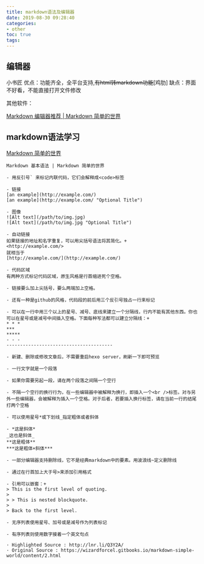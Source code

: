```yaml
---
title: markdown语法及编辑器
date: 2019-08-30 09:28:40
categories:
- other
toc: true
tags:
---
```

## 编辑器

 小书匠
 优点：功能齐全，全平台支持,~~有html转markdown功能~~[鸡肋]
 缺点：界面不好看，不能直接打开文件修改
    
 
其他软件：

[Markdown 编辑器推荐 | Markdown 简单的世界 ](https://wizardforcel.gitbooks.io/markdown-simple-world/content/1.html)

<!--more-->
## markdown语法学习
[Markdown 简单的世界](https://legacy.gitbook.com/book/wizardforcel/markdown-simple-world/details)


``` 
Markdown 基本语法 | Markdown 简单的世界

- 用反引号` 来标记内联代码，它们会解释成<code>标签

- 链接
[an example](http://example.com/)
[an example](http://example.com/ "Optional Title")

- 图像
![Alt text](/path/to/img.jpg)
![Alt text](/path/to/img.jpg "Optional Title")

- 自动链接
如果链接的地址和名字重复，可以用尖括号语法将其简化。+
<http://example.com/>
就相当于
[http://example.com/](http://example.com/)

- 代码区域
有两种方式标记代码区域，原生风格是行首缩进死个空格。

- 链接要么加上尖括号，要么两端加上空格。

- 还有一种是github的风格，代码段的前后用三个反引号独占一行来标记

- 可以在一行中用三个以上的星号、减号、底线来建立一个分隔线，行内不能有其他东西。你也可以在星号或是减号中间插入空格。下面每种写法都可以建立分隔线：+
* * *
***
*****
- - -
---------------------------------------

- 新建、删除或修改文章后，不需要重启hexo server，刷新一下即可预览

- 一行文字就是一个段落

- 如果你需要另起一段，请在两个段落之间隔一个空行

- 不隔一个空行的换行行为，在一些编辑器中被解释为换行，即插入一个<br />标签。对与另外一些编辑器，会被解释为插入一个空格。对于后者，若要插入换行标签，请在当前一行的结尾打两个空格

- 可以使用星号*或下划线_指定粗体或者斜体

- *这是斜体*
_这也是斜体_
**这是粗体**
***这是粗体+斜体***

- 一部分编辑器支持删除线，它不是经典markdown中的要素。用波浪线~定义删除线

- 通过在行首加上大于号>来添加引用格式

- 引用可以嵌套：+
> This is the first level of quoting.
>
> > This is nested blockquote.
>
> Back to the first level.

- 无序列表使用星号、加号或是减号作为列表标记

- 有序列表则使用数字接着一个英文句点

· Highlighted Source : http://lnr.li/Q3Y2A/
· Original Source : https://wizardforcel.gitbooks.io/markdown-simple-world/content/2.html
```

